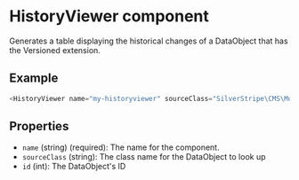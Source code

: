 # HistoryViewer component

Generates a table displaying the historical changes of a DataObject that has the Versioned extension.

## Example
```js
<HistoryViewer name="my-historyviewer" sourceClass="SilverStripe\CMS\Model\SiteTree" id="123" />
```

## Properties

 * `name` (string) (required): The name for the component.
 * `sourceClass` (string): The class name for the DataObject to look up
 * `id` (int): The DataObject's ID
